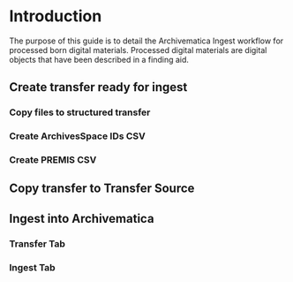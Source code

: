 # Introduction

The purpose of this guide is to detail the Archivematica Ingest workflow for processed born digital materials. Processed digital materials are digital objects that have been described in a finding aid.


## Create transfer ready for ingest

### Copy files to structured transfer

### Create ArchivesSpace IDs CSV

### Create PREMIS CSV

## Copy transfer to Transfer Source

## Ingest into Archivematica

### Transfer Tab

### Ingest Tab


